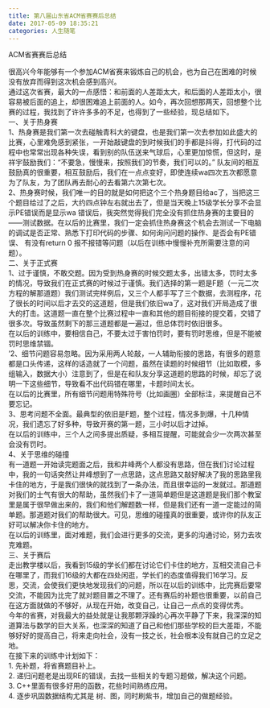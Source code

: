 ```yaml
---
title: 第八届山东省ACM省赛赛后总结
date: 2017-05-09 18:35:21
categories: 人生随笔
---
```

ACM省赛赛后总结

很高兴今年能够有一个参加ACM省赛来锻炼自己的机会，也为自己在困难的时候没有放弃而得到这次机会感到高兴。  
通过这次省赛，最大的一点感悟：和前面的人差距太大，和后面的人差距太小，很容易被后面的追上，却很困难追上前面的人。如今，再次回想那两天，回想整个比赛的过程，我找到了许许多多的不足，也得到了一些经验，现总结如下。  
一、关于热身赛  
1、热身赛是我们第一次去碰触青科大<!-- more -->的键盘，也是我们第一次去参加如此盛大的比赛，心里难免感到紧张，一开始敲键盘的到时候我们的手都是抖得，打代码的过程中也常常出现各种失误，看到别的队伍送来气球后，心里更加惊慌，但这时，是祥宇鼓励我们：“不要急，慢慢来，按照我们的节奏，我们可以的。”
队友间的相互鼓励真的很重要，相互鼓励后，我们在一点点变好，即使连续wa四次五次都愿意为了队友，为了团队再去耐心的去看第六次第七次。  
2、热身赛时候，我们唯一的目的就是如何把这个三个热身题目给ac了，当把这三个题目给过了之后，大约四点钟左右就出去了，但是当天晚上15级学长分享不会显示PE错误而是显示wa
错误后，我突然觉得我们完全没有抓住热身赛的主要目的——测试数据。在以后的比赛里，我们一定会抓住热身赛这个机会去测试一下电脑的调试是否正常、熟悉下打印代码的步骤、如何询问问题的操作、是否会有PE错误、
有没有return 0 报不报错等问题（以后在训练中慢慢补充所需要注意的问题）。  
二、关于正式赛  
1、过于谨慎，不敢交题。因为受到热身赛的时候交题太多，出错太多，罚时太多的情况，导致我们在正式赛的时候过于谨慎。我们选择的第一题是F题（一元二次方程的解那道题）我们测试完样例后，又三个人都手写了三个数据，去测程序，花了很长的时间以后才去交的这道题，但是我们依旧wa了，这对我们开局造成了很大的打击。这道题一直在整个比赛过程中一直和其他的题目衔接的提交着，交错了很多次。导致虽然剩下的那三道题都是一遍过，但总体罚时依旧很多。  
在以后的训练中，要相信自己，不要太过于害怕罚时，要有罚时思维，但是不能被罚时思维禁锢。  
’2、细节问题容易忽略。因为采用两人轮敲，一人辅助衔接的思路，有很多的题意都是口头传递，这样的话造就了一个问题，虽然在读题的时候细节（比如取模，多组输入，数据大小）注意到了，但是在和队友分享这道题的思路的时候，却忘了说明一下这些细节，导致看不出代码错在哪里，卡题时间太长。  
在以后的比赛里，所有细节问题用特殊符号（比如画圈）全部标注，来提醒自己不要忘记。  
3、思考问题不全面。最典型的依旧是F题，整个过程，情况多到爆，十几种情况，我们遗忘了好多种，导致开赛的第一题，三小时以后才过掉。  
在以后的训练中，三个人之间多提出质疑，多相互提醒，可能就会少一次两次甚至会没有罚时。  
4、关于思维的碰撞  
有一道题一开始读完题面之后，我和井峰两个人都没有思路，但在我们讨论过程中，我的一句话突然让井峰想到了一点思路，这点思路又敲好解决了我的思路里我卡住的地方，于是我们很快的就找到了一条办法，而且很幸运的一发就过。那道题对我们的士气有很大的帮助，虽然我们卡了一道简单题但是这道题是我们那个教室里是属于很早做出来的，我们和他们解题数一样，但是我们还有一道一定能过的简单题。那道题对我们的帮助很大。可见，思维的碰撞真的很重要，或许你的队友正好可以解决你卡住的地方。  
在以后的训练里，面对难题，我们会进行更多的交流，更多的沟通讨论，努力去攻克难题。  
三、关于赛后  
走出教学楼以后，我看到15级的学长们都在讨论它们卡住的地方，互相交流自己卡在哪里了，而我们16级的大都在四处闲逛，学长们的态度值得我们16学习。反思，交流，会使我们更快地发现我们的问题，所以在以后的训练中，比完赛后要常交流，不能因为比完了就对题目置之不理了。还有赛后的补题也很重要，以前自己在这方面就做的不够好，从现在开始，改变自己，让自己一点点的变得优秀。  
今年的省赛，对我最大的益处就是让我那颗浮躁的心再次平静了下来，我深深的知道算法与数学的巨大关系，也深深的知道了自己和他们那些学校的巨大差距，不能够好好的提高自己，将来走向社会，没有一技之长，社会根本没有就自己的立足之地。  
在接下来的训练中计划如下：  
1\. 先补题，将省赛题目补上。  
2\. 递归问题老是出现RE的错误，去找一些相关的专题习题做，解决这个问题。  
3\. C++里面有很多好用的函数，花些时间熟练应用。  
4\. 逐步巩固数据结构尤其是 树、图，同时刷紫书，增加自己的做题经验。  
  
  
  

